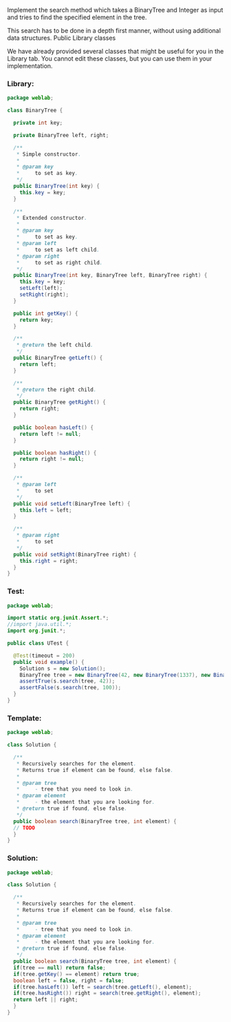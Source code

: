 Implement the search method which takes a BinaryTree and Integer as input and tries to find the specified element in the tree.

This search has to be done in a depth first manner, without using additional data structures.
Public Library classes

We have already provided several classes that might be useful for you in the Library tab.
You cannot edit these classes, but you can use them in your implementation.

### Library:
```java
package weblab;

class BinaryTree {

  private int key;

  private BinaryTree left, right;

  /**
   * Simple constructor.
   *
   * @param key
   *     to set as key.
   */
  public BinaryTree(int key) {
    this.key = key;
  }

  /**
   * Extended constructor.
   *
   * @param key
   *     to set as key.
   * @param left
   *     to set as left child.
   * @param right
   *     to set as right child.
   */
  public BinaryTree(int key, BinaryTree left, BinaryTree right) {
    this.key = key;
    setLeft(left);
    setRight(right);
  }

  public int getKey() {
    return key;
  }

  /**
   * @return the left child.
   */
  public BinaryTree getLeft() {
    return left;
  }

  /**
   * @return the right child.
   */
  public BinaryTree getRight() {
    return right;
  }

  public boolean hasLeft() {
    return left != null;
  }

  public boolean hasRight() {
    return right != null;
  }

  /**
   * @param left
   *     to set
   */
  public void setLeft(BinaryTree left) {
    this.left = left;
  }

  /**
   * @param right
   *     to set
   */
  public void setRight(BinaryTree right) {
    this.right = right;
  }
}
```

### Test:
```java
package weblab;

import static org.junit.Assert.*;
//import java.util.*;
import org.junit.*;

public class UTest {

  @Test(timeout = 200)
  public void example() {
    Solution s = new Solution();
    BinaryTree tree = new BinaryTree(42, new BinaryTree(1337), new BinaryTree(39));
    assertTrue(s.search(tree, 42));
    assertFalse(s.search(tree, 100));
  }
}
```

### Template:
```java
package weblab;

class Solution {

  /**
   * Recursively searches for the element.
   * Returns true if element can be found, else false.
   *
   * @param tree
   *     - tree that you need to look in.
   * @param element
   *     - the element that you are looking for.
   * @return true if found, else false.
   */
  public boolean search(BinaryTree tree, int element) {
  // TODO
  }
}
```

### Solution:
```java
package weblab;

class Solution {

  /**
   * Recursively searches for the element.
   * Returns true if element can be found, else false.
   *
   * @param tree
   *     - tree that you need to look in.
   * @param element
   *     - the element that you are looking for.
   * @return true if found, else false.
   */
  public boolean search(BinaryTree tree, int element) {
  if(tree == null) return false;
  if(tree.getKey() == element) return true;
  boolean left = false, right = false;
  if(tree.hasLeft()) left = search(tree.getLeft(), element);
  if(tree.hasRight()) right = search(tree.getRight(), element);
  return left || right;
  }
}
```
